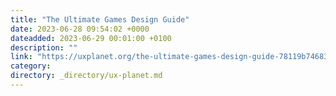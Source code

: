 ```yaml
---
title: "The Ultimate Games Design Guide"
date: 2023-06-28 09:54:02 +0000
dateadded: 2023-06-29 00:01:00 +0100
description: ""
link: "https://uxplanet.org/the-ultimate-games-design-guide-78119b74683e?source=rss----819cc2aaeee0---4"
category:
directory: _directory/ux-planet.md
---
```

